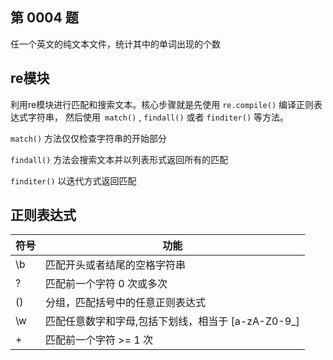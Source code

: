 ## 第 0004 题
任一个英文的纯文本文件，统计其中的单词出现的个数

## re模块

利用re模块进行匹配和搜索文本。核心步骤就是先使用 `re.compile()` 编译正则表达式字符串， 然后使用` match()` , `findall()` 或者 `finditer()` 等方法。

`match()` 方法仅仅检查字符串的开始部分

`findall()` 方法会搜索文本并以列表形式返回所有的匹配

`finditer()` 以迭代方式返回匹配

## 正则表达式
符号| 功能
--- | ---
\b | 匹配开头或者结尾的空格字符串
? | 匹配前一个字符 0 次或多次
() | 分组，匹配括号中的任意正则表达式
\w | 匹配任意数字和字母,包括下划线，相当于 [a-zA-Z0-9_]
+ | 匹配前一个字符 >= 1 次



